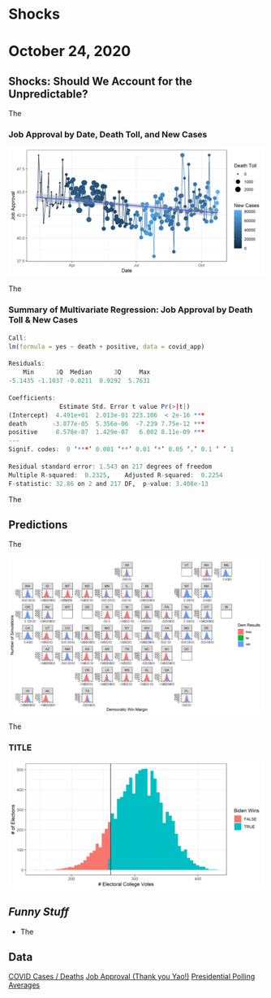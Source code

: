 # Shocks

# October 24, 2020



## Shocks: Should We Account for the Unpredictable?


The


### Job Approval by Date, Death Toll, and New Cases

![Balls and String](../figures/shocks/balls_n_string.png)


The


### Summary of Multivariate Regression: Job Approval by Death Toll & New Cases

```r
Call:
lm(formula = yes ~ death + positive, data = covid_app)

Residuals:
    Min      1Q  Median      3Q     Max 
-5.1435 -1.1037 -0.0211  0.9292  5.7631 

Coefficients:
              Estimate Std. Error t value Pr(>|t|)    
(Intercept)  4.491e+01  2.013e-01 223.106  < 2e-16 ***
death       -3.877e-05  5.356e-06  -7.239 7.75e-12 ***
positive     8.578e-07  1.429e-07   6.002 8.11e-09 ***
---
Signif. codes:  0 ‘***’ 0.001 ‘**’ 0.01 ‘*’ 0.05 ‘.’ 0.1 ‘ ’ 1

Residual standard error: 1.543 on 217 degrees of freedom
Multiple R-squared:  0.2325,	Adjusted R-squared:  0.2254 
F-statistic: 32.86 on 2 and 217 DF,  p-value: 3.408e-13
```


The



## Predictions


The


### 

![Better Binomial](../figures/shocks/better_binomial.png)


The



### TITLE

![Election Results Distribution](../figures/shocks/election_results.png)



## **_Funny Stuff_**


- The



## Data


[COVID Cases / Deaths](https://covidtracking.com/data)
[Job Approval (Thank you Yao!)](https://projects.fivethirtyeight.com/polls-page/president_approval_polls.csv)
[Presidential Polling Averages](https://projects.fivethirtyeight.com/polls/president-general/national/)
